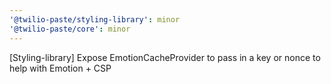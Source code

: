 ```yaml
---
'@twilio-paste/styling-library': minor
'@twilio-paste/core': minor
---
```


[Styling-library] Expose EmotionCacheProvider to pass in a key or nonce to help with Emotion + CSP
